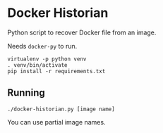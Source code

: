 # Docker Historian

Python script to recover Docker file from an image.

Needs `docker-py` to run.

```
virtualenv -p python venv
. venv/bin/activate
pip install -r requirements.txt
```

## Running

```
./docker-historian.py [image name]
```

You can use partial image names.
